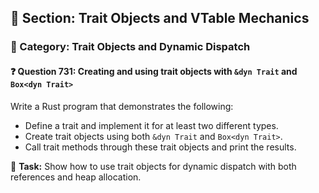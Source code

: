 ## 📘 Section: Trait Objects and VTable Mechanics  
### 🔹 Category: Trait Objects and Dynamic Dispatch  
#### ❓ Question 731: Creating and using trait objects with `&dyn Trait` and `Box<dyn Trait>`

Write a Rust program that demonstrates the following:

- Define a trait and implement it for at least two different types.
- Create trait objects using both `&dyn Trait` and `Box<dyn Trait>`.
- Call trait methods through these trait objects and print the results.

🔧 **Task:** Show how to use trait objects for dynamic dispatch with both references and heap allocation.

